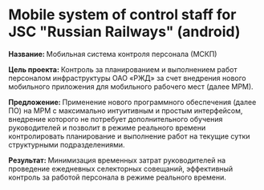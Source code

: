 # Mobile system of control staff for JSC "Russian Railways" (android)

<p><b>Название: </b> Мобильная система контроля персонала (МСКП)</p>
<p><b>Цель  проекта: </b>	Контроль за планированием и выполнением работ персоналом инфраструктуры ОАО «РЖД» за счет внедрения нового мобильного приложения для мобильного рабочего мест (далее МРМ).</p>
<p><b>Предложение: </b>Применение нового программного обеспечения (далее ПО) на МРМ с  максимально интуитивным и простым интерфейсом, внедрение которого не потребует дополнительного обучения руководителей и позволит в режиме реального времени контролировать планирование и выполнение работ на текущие сутки структурными подразделениями.</p>
<p><b>Результат: </b>Минимизация временных затрат руководителей на проведение ежедневных селекторных совещаний, эффективный контроль за работой персонала в режиме реального времени.</p>

